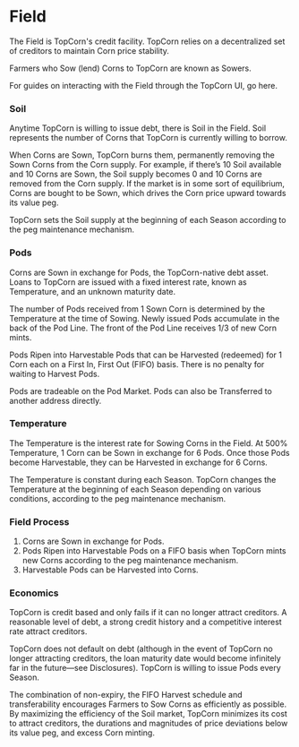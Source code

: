 # Field

The Field is TopCorn's credit facility. TopCorn relies on a decentralized set of creditors to maintain Corn price stability.

Farmers who Sow (lend) Corns to TopCorn are known as Sowers.

For guides on interacting with the Field through the TopCorn UI, go here.

### **Soil**

Anytime TopCorn is willing to issue debt, there is Soil in the Field. Soil represents the number of Corns that TopCorn is currently willing to borrow.

When Corns are Sown, TopCorn burns them, permanently removing the Sown Corns from the Corn supply. For example, if there’s 10 Soil available and 10 Corns are Sown, the Soil supply becomes 0 and 10 Corns are removed from the Corn supply. If the market is in some sort of equilibrium, Corns are bought to be Sown, which drives the Corn price upward towards its value peg.

TopCorn sets the Soil supply at the beginning of each Season according to the peg maintenance mechanism.

### **Pods**

Corns are Sown in exchange for Pods, the TopCorn-native debt asset. Loans to TopCorn are issued with a fixed interest rate, known as Temperature, and an unknown maturity date.

The number of Pods received from 1 Sown Corn is determined by the Temperature at the time of Sowing. Newly issued Pods accumulate in the back of the Pod Line. The front of the Pod Line receives 1/3 of new Corn mints.

Pods Ripen into Harvestable Pods that can be Harvested (redeemed) for 1 Corn each on a First In, First Out (FIFO) basis. There is no penalty for waiting to Harvest Pods.

Pods are tradeable on the Pod Market. Pods can also be Transferred to another address directly.

### **Temperature**

The Temperature is the interest rate for Sowing Corns in the Field. At 500% Temperature, 1 Corn can be Sown in exchange for 6 Pods. Once those Pods become Harvestable, they can be Harvested in exchange for 6 Corns.

The Temperature is constant during each Season. TopCorn changes the Temperature at the beginning of each Season depending on various conditions, according to the peg maintenance mechanism.

### **Field Process**

1. Corns are Sown in exchange for Pods.
2. Pods Ripen into Harvestable Pods on a FIFO basis when TopCorn mints new Corns according to the peg maintenance mechanism.
3. Harvestable Pods can be Harvested into Corns.

### **Economics**

TopCorn is credit based and only fails if it can no longer attract creditors. A reasonable level of debt, a strong credit history and a competitive interest rate attract creditors.

TopCorn does not default on debt (although in the event of TopCorn no longer attracting creditors, the loan maturity date would become infinitely far in the future—see Disclosures). TopCorn is willing to issue Pods every Season.

The combination of non-expiry, the FIFO Harvest schedule and transferability encourages Farmers to Sow Corns as efficiently as possible. By maximizing the efficiency of the Soil market, TopCorn minimizes its cost to attract creditors, the durations and magnitudes of price deviations below its value peg, and excess Corn minting.
